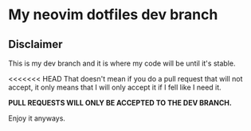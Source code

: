 My neovim dotfiles dev branch
==============

Disclaimer
--------------

This is my dev branch and it is where my code will be until it's stable.

<<<<<<< HEAD
That doesn't mean if you do a pull request that will not accept, it only means that I will only accept it if I fell like I need it.

**PULL REQUESTS WILL ONLY BE ACCEPTED TO THE DEV BRANCH.**


Enjoy it anyways.
